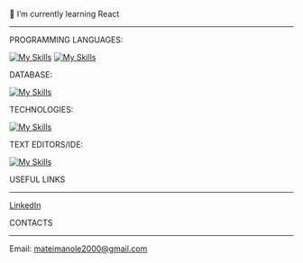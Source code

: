 

🌱 I’m currently learning React





-------------------------------------------------------------------------------------------------------------------------------------------------------------------------------------------------------------------------------------------------------------------------------



PROGRAMMING LANGUAGES:



[![My Skills](https://skillicons.dev/icons?i=js,html,css,bootstrap)](https://skillicons.dev)
[![My Skills](https://skillicons.dev/icons?i=angular,ts,php,laravel,tailwind,nodejs,react,jquery,java,springboot)](https://skillicons.dev)





DATABASE:



[![My Skills](https://skillicons.dev/icons?i=mysql)](https://skillicons.dev)





TECHNOLOGIES:

[![My Skills](https://skillicons.dev/icons?i=github,git)](https://skillicons.dev)



TEXT EDITORS/IDE:


[![My Skills](https://skillicons.dev/icons?i=vscode)](https://skillicons.dev)




USEFUL LINKS


-------------------------------------------------------------------------------------------------------------------------------------------------------------------------------------------------------------------------------------------------------------------------------

<a href="https://www.linkedin.com/in/matei-constantin-manole-9a601a261/">LinkedIn</a>




CONTACTS

______________________________________________________________________________________________________________________________________________________________________________________________________________________________________________________________________________


Email:   mateimanole2000@gmail.com
